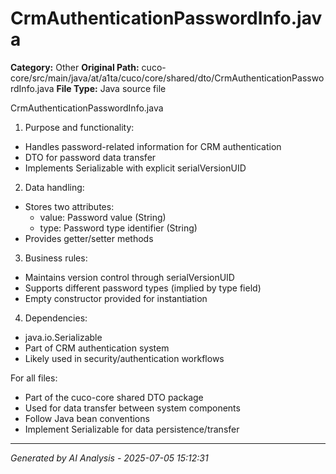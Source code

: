 # CrmAuthenticationPasswordInfo.java

**Category:** Other
**Original Path:** cuco-core/src/main/java/at/a1ta/cuco/core/shared/dto/CrmAuthenticationPasswordInfo.java
**File Type:** Java source file

CrmAuthenticationPasswordInfo.java
1. Purpose and functionality:
- Handles password-related information for CRM authentication
- DTO for password data transfer
- Implements Serializable with explicit serialVersionUID

2. Data handling:
- Stores two attributes:
  - value: Password value (String)
  - type: Password type identifier (String)
- Provides getter/setter methods

3. Business rules:
- Maintains version control through serialVersionUID
- Supports different password types (implied by type field)
- Empty constructor provided for instantiation

4. Dependencies:
- java.io.Serializable
- Part of CRM authentication system
- Likely used in security/authentication workflows

For all files:
- Part of the cuco-core shared DTO package
- Used for data transfer between system components
- Follow Java bean conventions
- Implement Serializable for data persistence/transfer

---
*Generated by AI Analysis - 2025-07-05 15:12:31*
